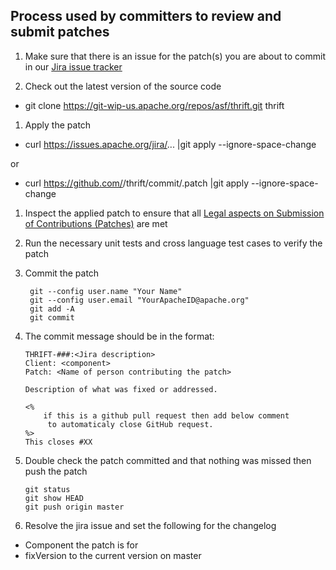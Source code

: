 ## Process used by committers to review and submit patches

1. Make sure that there is an issue for the patch(s) you are about to commit in our [Jira issue tracker](http://issues.apache.org/jira/browse/THRIFT)

1. Check out the latest version of the source code

  * git clone https://git-wip-us.apache.org/repos/asf/thrift.git thrift

1. Apply the patch

  * curl https://issues.apache.org/jira/... |git apply --ignore-space-change

  or

  * curl https://github.com/<GitHub User>/thrift/commit/<Commit ID>.patch |git apply --ignore-space-change


1. Inspect the applied patch to ensure that all [Legal aspects on Submission of Contributions (Patches)](http://www.apache.org/licenses/LICENSE-2.0.html#contributions) are met

1. Run the necessary unit tests and cross language test cases to verify the patch

1. Commit the patch

        git --config user.name "Your Name"
        git --config user.email "YourApacheID@apache.org"
        git add -A
        git commit

1. The commit message should be in the format:

       THRIFT-###:<Jira description>
       Client: <component>
       Patch: <Name of person contributing the patch>

       Description of what was fixed or addressed.

       <%
           if this is a github pull request then add below comment
            to automaticaly close GitHub request.
       %>
       This closes #XX


1. Double check the patch committed and that nothing was missed then push the patch

       git status
       git show HEAD
       git push origin master


1. Resolve the jira issue and set the following for the changelog

  * Component the patch is for
  * fixVersion to the current version on master
